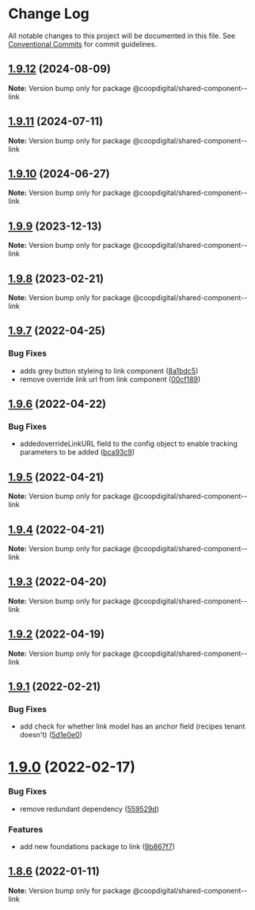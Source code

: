 # Change Log

All notable changes to this project will be documented in this file.
See [Conventional Commits](https://conventionalcommits.org) for commit guidelines.

## [1.9.12](https://github.com/coopdigital/coop-frontend/compare/@coopdigital/shared-component--link@1.9.11...@coopdigital/shared-component--link@1.9.12) (2024-08-09)

**Note:** Version bump only for package @coopdigital/shared-component--link





## [1.9.11](https://github.com/coopdigital/coop-frontend/compare/@coopdigital/shared-component--link@1.9.10...@coopdigital/shared-component--link@1.9.11) (2024-07-11)

**Note:** Version bump only for package @coopdigital/shared-component--link





## [1.9.10](https://github.com/coopdigital/coop-frontend/compare/@coopdigital/shared-component--link@1.9.9...@coopdigital/shared-component--link@1.9.10) (2024-06-27)

**Note:** Version bump only for package @coopdigital/shared-component--link





## [1.9.9](https://github.com/coopdigital/coop-frontend/compare/@coopdigital/shared-component--link@1.9.8...@coopdigital/shared-component--link@1.9.9) (2023-12-13)

**Note:** Version bump only for package @coopdigital/shared-component--link





## [1.9.8](https://github.com/coopdigital/coop-frontend/compare/@coopdigital/shared-component--link@1.9.7...@coopdigital/shared-component--link@1.9.8) (2023-02-21)

**Note:** Version bump only for package @coopdigital/shared-component--link





## [1.9.7](https://github.com/coopdigital/coop-frontend/compare/@coopdigital/shared-component--link@1.9.6...@coopdigital/shared-component--link@1.9.7) (2022-04-25)


### Bug Fixes

* adds grey button styleing to link component ([8a1bdc5](https://github.com/coopdigital/coop-frontend/commit/8a1bdc587c1b0e27837104d75026d4d79ad0b286))
* remove override link url from link component ([00cf189](https://github.com/coopdigital/coop-frontend/commit/00cf189c93c00797ed15d3b2807d9a881292b1b9))





## [1.9.6](https://github.com/coopdigital/coop-frontend/compare/@coopdigital/shared-component--link@1.9.5...@coopdigital/shared-component--link@1.9.6) (2022-04-22)


### Bug Fixes

* addedoverrideLinkURL field to the config object to enable tracking parameters to be added ([bca93c9](https://github.com/coopdigital/coop-frontend/commit/bca93c91e016c69d587cd902085d4a6a0d4a9dae))





## [1.9.5](https://github.com/coopdigital/coop-frontend/compare/@coopdigital/shared-component--link@1.9.4...@coopdigital/shared-component--link@1.9.5) (2022-04-21)

**Note:** Version bump only for package @coopdigital/shared-component--link





## [1.9.4](https://github.com/coopdigital/coop-frontend/compare/@coopdigital/shared-component--link@1.9.3...@coopdigital/shared-component--link@1.9.4) (2022-04-21)

**Note:** Version bump only for package @coopdigital/shared-component--link





## [1.9.3](https://github.com/coopdigital/coop-frontend/compare/@coopdigital/shared-component--link@1.9.2...@coopdigital/shared-component--link@1.9.3) (2022-04-20)

**Note:** Version bump only for package @coopdigital/shared-component--link





## [1.9.2](https://github.com/coopdigital/coop-frontend/compare/@coopdigital/shared-component--link@1.9.1...@coopdigital/shared-component--link@1.9.2) (2022-04-19)

**Note:** Version bump only for package @coopdigital/shared-component--link





## [1.9.1](https://github.com/coopdigital/coop-frontend/compare/@coopdigital/shared-component--link@1.9.0...@coopdigital/shared-component--link@1.9.1) (2022-02-21)


### Bug Fixes

* add check for whether link model has an anchor field (recipes tenant doesn't) ([5d1e0e0](https://github.com/coopdigital/coop-frontend/commit/5d1e0e06780de274e1441864d4770595049134d2))





# [1.9.0](https://github.com/coopdigital/coop-frontend/compare/@coopdigital/shared-component--link@1.8.6...@coopdigital/shared-component--link@1.9.0) (2022-02-17)


### Bug Fixes

* remove redundant dependency ([559529d](https://github.com/coopdigital/coop-frontend/commit/559529de27fa0e328b31791187309b71514043a3))


### Features

* add new foundations package to link ([9b867f7](https://github.com/coopdigital/coop-frontend/commit/9b867f7a077976caf34ac0fba05cb8af56d2c6d6))





## [1.8.6](https://github.com/coopdigital/coop-frontend/compare/@coopdigital/shared-component--link@1.8.5...@coopdigital/shared-component--link@1.8.6) (2022-01-11)

**Note:** Version bump only for package @coopdigital/shared-component--link
